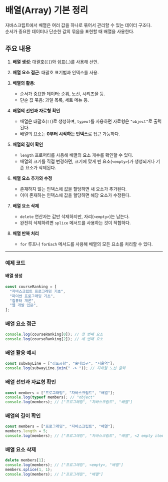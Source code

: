 # 배열(Array) 기본 정리

자바스크립트에서 배열은 여러 값을 하나로 묶어서 관리할 수 있는 데이터 구조다.  
순서가 중요한 데이터나 단순한 값의 묶음을 표현할 때 배열을 사용한다.

## 주요 내용

1. **배열 생성**: 대괄호(`[]`)와 쉼표(`,`)를 사용해 선언.
2. **배열 요소 접근**: 대괄호 표기법과 인덱스를 사용.
3. **배열의 활용**:

   - 순서가 중요한 데이터: 순위, 노선, 시리즈물 등.
   - 단순 값 묶음: 과일 목록, 세트 메뉴 등.

4. **배열의 선언과 자료형 확인**

   - 배열은 대괄호(`[]`)로 생성하며, `typeof`를 사용하면 자료형은 `"object"`로 출력된다.
   - 배열의 요소는 **0부터 시작하는 인덱스**로 접근 가능하다.

5. **배열의 길이 확인**

   - `length` 프로퍼티를 사용해 배열의 요소 개수를 확인할 수 있다.
   - 배열의 크기를 직접 변경하면, 크기에 맞게 빈 요소(`<empty>`)가 생성되거나 기존 요소가 삭제된다.

6. **배열 요소 추가와 수정**

   - 존재하지 않는 인덱스에 값을 할당하면 새 요소가 추가된다.
   - 이미 존재하는 인덱스에 값을 할당하면 해당 요소가 수정된다.

7. **배열 요소 삭제**

   - `delete` 연산자는 값만 삭제하지만, 자리(`<empty>`)는 남는다.
   - 완전히 삭제하려면 `splice` 메서드를 사용하는 것이 적합하다.

8. **배열 반복 처리**
   - `for` 루프나 `forEach` 메서드를 사용해 배열의 모든 요소를 처리할 수 있다.

---

### 예제 코드

#### 배열 생성

```javascript
const courseRanking = [
  "자바스크립트 프로그래밍 기초",
  "파이썬 프로그래밍 기초",
  "컴퓨터 개론",
  "웹 개발 입문",
];
```

### 배열 요소 접근

```jsx
console.log(courseRanking[0]); // 첫 번째 요소
console.log(courseRanking[2]); // 세 번째 요소
```

### 배열 활용 예시

```jsx
const subwayLine = ["김포공항", "홍대입구", "서울역"];
console.log(subwayLine.join(" -> ")); // 지하철 노선 출력
```

### 배열 선언과 자료형 확인

```javascript
const members = ["프로그래밍", "자바스크립트", "배열"];
console.log(typeof members); // "object"
console.log(members); // ["프로그래밍", "자바스크립트", "배열"]
```

### 배열의 길이 확인

```javascript
const members = ["프로그래밍", "자바스크립트", "배열"];
members.length = 5;
console.log(members); // ["프로그래밍", "자바스크립트", "배열", <2 empty items>]
```

### 배열 요소 삭제

```javascript
delete members[1];
console.log(members); // ["프로그래밍", <empty>, "배열"]
members.splice(1, 1);
console.log(members); // ["프로그래밍", "배열"]
```
